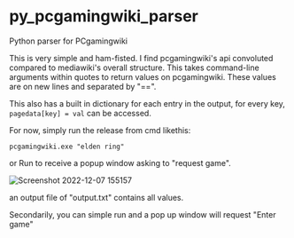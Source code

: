 # py_pcgamingwiki_parser
Python parser for PCgamingwiki

This is very simple and ham-fisted. I find pcgamingwiki's api convoluted compared to mediawiki's overall structure. 
This takes command-line arguments within quotes to return values on pcgamingwiki. 
These values are on new lines and separated by "==". 

This also has a built in dictionary for each entry in the output, for every key, `pagedata[key] = val` can be accessed. 
 
For now, simply run the release from cmd likethis: 

`pcgamingwiki.exe "elden ring"` 

or Run to receive a popup window asking to "request game". 

![Screenshot 2022-12-07 155157](https://user-images.githubusercontent.com/98753696/206305402-489cc227-c6fc-4dbd-b9fb-bf2afecb5899.png)

an output file of "output.txt" contains all values. 

Secondarily, you can simple run and a pop up window will request "Enter game"
